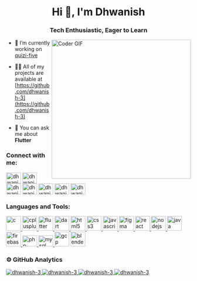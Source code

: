 <h1 align="center">Hi 👋, I'm Dhwanish</h1>
<h3 align="center">Tech Enthusiastic, Eager to Learn</h3>
<img align="right" alt="Coder GIF" width=380 src="https://firebasestorage.googleapis.com/v0/b/nitc-permission-system.appspot.com/o/github-images%2Fdhwanish-coding.gif?alt=media" />

- 🔭 I’m currently working on [quizi-five](https://github.com/dhwanish-3/quizi-five)

- 👨‍💻 All of my projects are available at [https://github.com/dhwanish-3](https://github.com/dhwanish-3)

- 💬 You can ask me about **Flutter**

<h3 align="left">Connect with me:</h3>
<p align="left">
    <a href="https://twitter.com/dhwanidhwanish">
    <img align="center" src="https://firebasestorage.googleapis.com/v0/b/nitc-permission-system.appspot.com/o/github-images%2Ftwitter.svg?alt=media" alt="dhwanidhwanish" height="30" width="40" /></a>
    <a href="https://linkedin.com/in/dhwanishkr">
    <img align="center" src="https://firebasestorage.googleapis.com/v0/b/nitc-permission-system.appspot.com/o/github-images%2Flinkedin.svg?alt=media" alt="dhwanishkr" height="30" width="40" /></a>
    <a href="https://www.codechef.com/users/dhwani333sh">
    <img align="center" src="https://firebasestorage.googleapis.com/v0/b/nitc-permission-system.appspot.com/o/github-images%2Fcodechef.svg?alt=media" alt="dhwani333sh" height="30" width="40" /></a>
    <a href="https://www.hackerrank.com/dhwanish_b211261">
    <img align="center" src="https://firebasestorage.googleapis.com/v0/b/nitc-permission-system.appspot.com/o/github-images%2Fhackerrank.svg?alt=media" alt="dhwanish_b211261" height="30" width="40" /></a>
    <a href="https://codeforces.com/profile/dhwanish3">
    <img align="center" src="https://firebasestorage.googleapis.com/v0/b/nitc-permission-system.appspot.com/o/github-images%2Fcodeforces.svg?alt=media" alt="dhwanish3" height="30" width="40" /></a>
    <a href="https://www.leetcode.com/dhwanish3">
    <img align="center" src="https://firebasestorage.googleapis.com/v0/b/nitc-permission-system.appspot.com/o/github-images%2Fleetcode.svg?alt=media" alt="dhwanish3" height="30" width="40" /></a>
    <a href="https://auth.geeksforgeeks.org/user/dhwanicx67">
    <img align="center" src="https://firebasestorage.googleapis.com/v0/b/nitc-permission-system.appspot.com/o/github-images%2Fgfg.svg?alt=media" alt="dhwanicx67" height="30" width="40" /></a>
</p>

<h3 align="left">Languages and Tools:</h3>
<p align="left">
<a href="https://www.cprogramming.com/">
    <img src="https://firebasestorage.googleapis.com/v0/b/nitc-permission-system.appspot.com/o/github-images%2Fc.svg?alt=media" alt="c" width="40" height="40"/> </a>
<a href="https://www.w3schools.com/cpp/"> 
    <img src="https://firebasestorage.googleapis.com/v0/b/nitc-permission-system.appspot.com/o/github-images%2Fcpp.svg?alt=media" alt="cplusplus" width="40" height="40"/> </a> 
<a href="https://flutter.dev"> 
    <img src="https://firebasestorage.googleapis.com/v0/b/nitc-permission-system.appspot.com/o/github-images%2Fflutter.svg?alt=media" alt="flutter" width="40" height="40"/> </a> 
<a href="https://dart.dev"> 
    <img src="https://firebasestorage.googleapis.com/v0/b/nitc-permission-system.appspot.com/o/github-images%2Fdart.svg?alt=media" alt="dart" width="40" height="40"/> </a> 
<a href="https://www.w3.org/html/">
    <img src="https://firebasestorage.googleapis.com/v0/b/nitc-permission-system.appspot.com/o/github-images%2Fhtml.svg?alt=media" alt="html5" width="40" height="40"/> </a>
<a href="https://www.w3schools.com/css/">
    <img src="https://firebasestorage.googleapis.com/v0/b/nitc-permission-system.appspot.com/o/github-images%2Fcss.svg?alt=media" alt="css3" width="40" height="40"/> </a>
<a href="https://developer.mozilla.org/en-US/docs/Web/JavaScript"> 
    <img src="https://firebasestorage.googleapis.com/v0/b/nitc-permission-system.appspot.com/o/github-images%2Fjavascript.svg?alt=media" alt="javascript" width="40" height="40"/> </a> 
<a href="https://www.figma.com/">
    <img src="https://firebasestorage.googleapis.com/v0/b/nitc-permission-system.appspot.com/o/github-images%2Ffigma.svg?alt=media" alt="figma" width="40" height="40"/> </a> 
<a href="https://reactjs.org/">
    <img src="https://firebasestorage.googleapis.com/v0/b/nitc-permission-system.appspot.com/o/github-images%2Freact.svg?alt=media" alt="react" width="40" height="40"/> </a> 
<a href="https://nodejs.org">
    <img src="https://firebasestorage.googleapis.com/v0/b/nitc-permission-system.appspot.com/o/github-images%2Fnodejs.svg?alt=media" alt="nodejs" width="40" height="40"/> </a>
<a href="https://www.java.com">
    <img src="https://firebasestorage.googleapis.com/v0/b/nitc-permission-system.appspot.com/o/github-images%2Fjava.svg?alt=media" alt="java" width="40" height="40"/> </a> 
<a href="https://firebase.google.com/"> 
    <img src="https://firebasestorage.googleapis.com/v0/b/nitc-permission-system.appspot.com/o/github-images%2Ffirebase.svg?alt=media" alt="firebase" width="40" height="40"/> </a> 
<a href="https://www.php.net"> 
    <img src="https://firebasestorage.googleapis.com/v0/b/nitc-permission-system.appspot.com/o/github-images%2Fphp.svg?alt=media" alt="php" width="40" height="30"/> </a> 
<a href="https://www.mysql.com/">
    <img src="https://firebasestorage.googleapis.com/v0/b/nitc-permission-system.appspot.com/o/github-images%2Fmysql.svg?alt=media" alt="mysql" width="40" height="30"/> </a>
<a href="https://cloud.google.com"> 
    <img src="https://firebasestorage.googleapis.com/v0/b/nitc-permission-system.appspot.com/o/github-images%2Fgcloud.svg?alt=media" alt="gcp" width="40"height="40"></a> 
<a href="https://www.blender.org/"> 
    <img src="https://firebasestorage.googleapis.com/v0/b/nitc-permission-system.appspot.com/o/github-images%2Fblender.svg?alt=media" alt="blender" width="40" height="40"/> </a>
</p>

<h3>⚙️ GitHub Analytics</h3>
<a href="https://github.com/dhwanish-3">
    <img class="streak" src="https://github-readme-streak-stats.herokuapp.com/?user=dhwanish-3&theme=dark&hide_border=true" alt="dhwanish-3"/>
    <img class="Lang" src="https://my-readme-stats-chi.vercel.app/api/top-langs?username=dhwanish-3&show_icons=true&locale=en&layout=compact&theme=dark&size_weight=0.5&count_weight=0.5&langs_count=8&hide_border=true&hide=Makefile" alt="dhwanish-3" />
    <img class="rank" src="https://my-readme-stats-chi.vercel.app/api?username=dhwanish-3&show_icons=true&locale=en&theme=dark&include_all_commits&rank_icon=percentile&line_height=29&hide_border=true" alt="dhwanish-3" />
    <img class="trophy" src="https://github-profile-trophy.vercel.app/?username=dhwanish-3&theme=apprentice&row=2&column=3&title=MultipleLang,Stars,Commits,Issues,PullRequest,Repositories,Reviews&no-frame=true"alt="dhwanish-3" />
</a>
<!-- Futute use -->
<!-- <img src="https://github-readme-stats.vercel.app/api/pin/?username=dhwanish-3&repo=heal_the_health_app"> -->